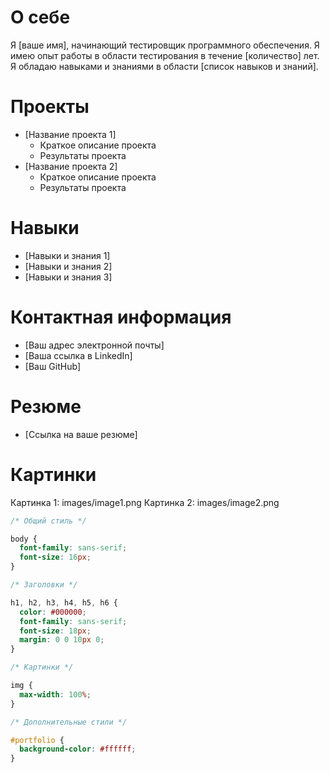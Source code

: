 # О себе

Я [ваше имя], начинающий тестировщик программного обеспечения. Я имею опыт работы в области тестирования в течение [количество] лет. Я обладаю навыками и знаниями в области [список навыков и знаний].

# Проекты

* [Название проекта 1]
    * Краткое описание проекта
    * Результаты проекта
* [Название проекта 2]
    * Краткое описание проекта
    * Результаты проекта

# Навыки

* [Навыки и знания 1]
* [Навыки и знания 2]
* [Навыки и знания 3]

# Контактная информация

* [Ваш адрес электронной почты]
* [Ваша ссылка в LinkedIn]
* [Ваш GitHub]

# Резюме

* [Ссылка на ваше резюме]

# Картинки

Картинка 1: images/image1.png
Картинка 2: images/image2.png

```css
/* Общий стиль */

body {
  font-family: sans-serif;
  font-size: 16px;
}

/* Заголовки */

h1, h2, h3, h4, h5, h6 {
  color: #000000;
  font-family: sans-serif;
  font-size: 18px;
  margin: 0 0 10px 0;
}

/* Картинки */

img {
  max-width: 100%;
}

/* Дополнительные стили */

#portfolio {
  background-color: #ffffff;
}
